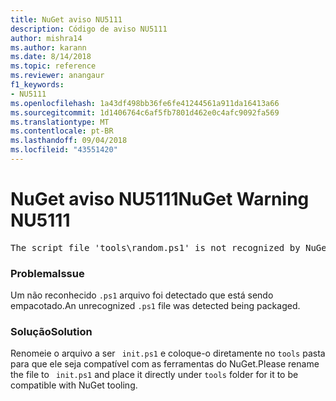 ```yaml
---
title: NuGet aviso NU5111
description: Código de aviso NU5111
author: mishra14
ms.author: karann
ms.date: 8/14/2018
ms.topic: reference
ms.reviewer: anangaur
f1_keywords:
- NU5111
ms.openlocfilehash: 1a43df498bb36fe6fe41244561a911da16413a66
ms.sourcegitcommit: 1d1406764c6af5fb7801d462e0c4afc9092fa569
ms.translationtype: MT
ms.contentlocale: pt-BR
ms.lasthandoff: 09/04/2018
ms.locfileid: "43551420"
---
```

# <a name="nuget-warning-nu5111"></a><span data-ttu-id="a5a4f-103">NuGet aviso NU5111</span><span class="sxs-lookup"><span data-stu-id="a5a4f-103">NuGet Warning NU5111</span></span>
<pre>The script file 'tools\random.ps1' is not recognized by NuGet and hence will not be executed during installation of this package. Rename it to install.ps1, uninstall.ps1 or init.ps1 and place it directly under 'tools'.</pre>

### <a name="issue"></a><span data-ttu-id="a5a4f-104">Problema</span><span class="sxs-lookup"><span data-stu-id="a5a4f-104">Issue</span></span>

<span data-ttu-id="a5a4f-105">Um não reconhecido `.ps1` arquivo foi detectado que está sendo empacotado.</span><span class="sxs-lookup"><span data-stu-id="a5a4f-105">An unrecognized `.ps1` file was detected being packaged.</span></span>


### <a name="solution"></a><span data-ttu-id="a5a4f-106">Solução</span><span class="sxs-lookup"><span data-stu-id="a5a4f-106">Solution</span></span>

<span data-ttu-id="a5a4f-107">Renomeie o arquivo a ser ` init.ps1` e coloque-o diretamente no `tools` pasta para que ele seja compatível com as ferramentas do NuGet.</span><span class="sxs-lookup"><span data-stu-id="a5a4f-107">Please rename the file to ` init.ps1` and place it directly under `tools` folder for it to be compatible with NuGet tooling.</span></span>

